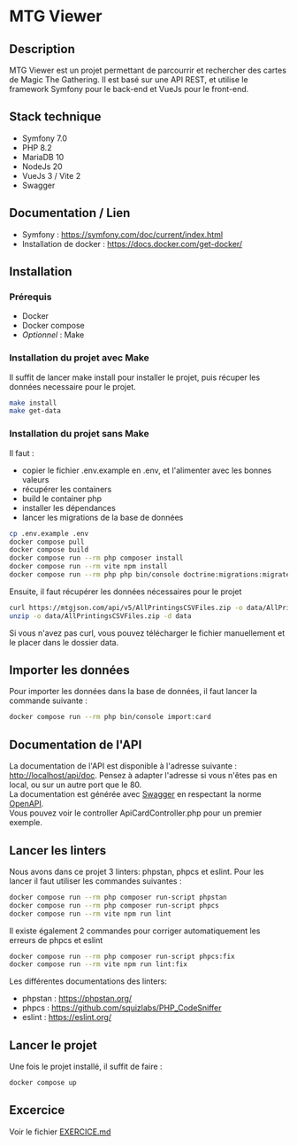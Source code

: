 # MTG Viewer

## Description

MTG Viewer est un projet permettant de parcourrir et rechercher des cartes de Magic The Gathering.
Il est basé sur une API REST, et utilise le framework Symfony pour le back-end et VueJs pour le front-end.

## Stack technique

- Symfony 7.0
- PHP 8.2
- MariaDB 10
- NodeJs 20
- VueJs 3 / Vite 2
- Swagger

## Documentation / Lien

- Symfony : <https://symfony.com/doc/current/index.html>
- Installation de docker : <https://docs.docker.com/get-docker/>

## Installation

### Prérequis

- Docker
- Docker compose
- *Optionnel* : Make

### Installation du projet avec Make

Il suffit de lancer make install pour installer le projet, puis récuper les données necessaire pour le projet.

```bash
make install
make get-data
```

### Installation du projet sans Make

Il faut :

- copier le fichier .env.example en .env, et l'alimenter avec les bonnes valeurs
- récupérer les containers
- build le container php
- installer les dépendances
- lancer les migrations de la base de données

```bash
cp .env.example .env
docker compose pull
docker compose build
docker compose run --rm php composer install
docker compose run --rm vite npm install
docker compose run --rm php php bin/console doctrine:migrations:migrate --no-interaction
````

Ensuite, il faut récupérer les données nécessaires pour le projet

```bash
curl https://mtgjson.com/api/v5/AllPrintingsCSVFiles.zip -o data/AllPrintingsCSVFiles.zip
unzip -o data/AllPrintingsCSVFiles.zip -d data
```

Si vous n'avez pas curl, vous pouvez télécharger le fichier manuellement et le placer dans le dossier data.

## Importer les données

Pour importer les données dans la base de données, il faut lancer la commande suivante :

```bash
docker compose run --rm php bin/console import:card
```

## Documentation de l'API

La documentation de l'API est disponible à l'adresse suivante : [http://localhost/api/doc](http://localhost/api/doc). Pensez à adapter l'adresse si vous n'êtes pas en local, ou sur un autre port que le 80.  
La documentation est générée avec [Swagger](https://swagger.io/) en respectant la norme [OpenAPI](https://swagger.io/specification/).  
Vous pouvez voir le controller ApiCardController.php pour un premier exemple.

## Lancer les linters

Nous avons dans ce projet 3 linters: phpstan, phpcs et eslint.
Pour les lancer il faut utiliser les commandes suivantes :

```bash
docker compose run --rm php composer run-script phpstan
docker compose run --rm php composer run-script phpcs
docker compose run --rm vite npm run lint
```  

Il existe également 2 commandes pour corriger automatiquement les erreurs de phpcs et eslint

```bash
docker compose run --rm php composer run-script phpcs:fix
docker compose run --rm vite npm run lint:fix
```

Les différentes documentations des linters:

- phpstan : <https://phpstan.org/>
- phpcs : <https://github.com/squizlabs/PHP_CodeSniffer>
- eslint : <https://eslint.org/>

## Lancer le projet

Une fois le projet installé, il suffit de faire :

```bash
docker compose up
```

## Excercice

Voir le fichier [EXERCICE.md](EXERCICE.md)
